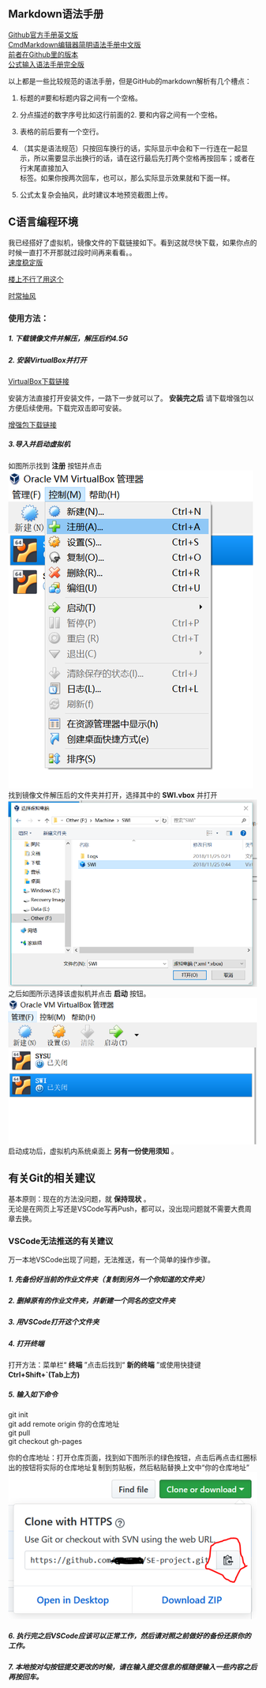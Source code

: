 ## Markdown语法手册

[Github官方手册英文版](https://guides.github.com/features/mastering-markdown/)<br>
[CmdMarkdown编辑器简明语法手册中文版](https://www.zybuluo.com/mdeditor?url=https%3A%2F%2Fwww.zybuluo.com%2Fstatic%2Feditor%2Fmd-help.markdown)<br>
[前者在Github里的版本](https://github.com/gnipbao/markdown-handbook)<br>
[公式输入语法手册完全版](https://www.zybuluo.com/codeep/note/163962)<br>

以上都是一些比较规范的语法手册，但是GitHub的markdown解析有几个槽点：

1. 标题的#要和标题内容之间有一个空格。
2. 分点描述的数字序号比如这行前面的2. 要和内容之间有一个空格。
3. 表格的前后要有一个空行。
4. （其实是语法规范）只按回车换行的话，实际显示中会和下一行连在一起显示，所以需要显示出换行的话，请在这行最后先打两个空格再按回车；或者在行末尾直接加入<br>标签。如果你按两次回车，也可以，那么实际显示效果就和下面一样。

5. 公式太复杂会抽风，此时建议本地预览截图上传。

## C语言编程环境

我已经搭好了虚拟机，镜像文件的下载链接如下。看到这就尽快下载，如果你点的时候一直打不开那就过段时间再来看看。。<br>
[速度稳定版](http://172.18.40.92:8080/SWI.7z)

[楼上不行了用这个](http://172.18.43.207/SWI.7z)

[时常抽风](http://172.18.40.92:8000/SWI.7z)

### 使用方法：

##### 1. 下载镜像文件并解压，解压后约4.5G

##### 2. 安装VirtualBox并打开

[VirtualBox下载链接](https://download.virtualbox.org/virtualbox/5.2.22/VirtualBox-5.2.22-126460-Win.exe)

安装方法直接打开安装文件，一路下一步就可以了。
**安装完之后** 请下载增强包以方便后续使用。下载完双击即可安装。

[增强包下载链接](https://download.virtualbox.org/virtualbox/5.2.22/Oracle_VM_VirtualBox_Extension_Pack-5.2.22.vbox-extpack)

##### 3.导入并启动虚拟机

如图所示找到 **注册** 按钮并点击
![](register.png)<br>
找到镜像文件解压后的文件夹并打开，选择其中的 **SWI.vbox** 并打开
![](choose.png)<br>
之后如图所示选择该虚拟机并点击 **启动** 按钮。
![](start.png)<br>
启动成功后，虚拟机内系统桌面上 **另有一份使用须知** 。

## 有关Git的相关建议

基本原则：现在的方法没问题，就 **保持现状** 。<br>
无论是在网页上写还是VSCode写再Push，都可以，没出现问题就不需要大费周章去换。

### VSCode无法推送的有关建议

万一本地VSCode出现了问题，无法推送，有一个简单的操作步骤。

##### 1. 先备份好当前的作业文件夹（复制到另外一个你知道的文件夹）

##### 2. 删掉原有的作业文件夹，并新建一个同名的空文件夹

##### 3. 用VSCode打开这个文件夹

##### 4. 打开终端

打开方法：菜单栏“ **终端** ”点击后找到“ **新的终端** ”或使用快捷键 **Ctrl+Shift+`(Tab上方)**

##### 5. 输入如下命令

git init<br>
git add remote origin 你的仓库地址<br>
git pull<br>
git checkout gh-pages<br>

你的仓库地址：打开仓库页面，找到如下图所示的绿色按钮，点击后再点击红圈标出的按钮将实际的仓库地址复制到剪贴板，然后粘贴替换上文中“你的仓库地址”<br>
![](address.png)

##### 6. 执行完之后VSCode应该可以正常工作，然后请对照之前做好的备份还原你的工作。

##### 7. 本地按对勾按钮提交更改的时候，请在输入提交信息的框随便输入一些内容之后再按回车。